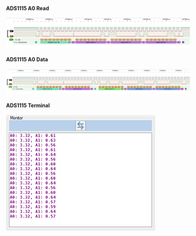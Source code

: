 #### ADS1115 A0 Read
![Alt text](ads1115_a0_read.png?raw=true "ads1115_a0_read")
#### ADS1115 A0 Data
![Alt text](ads1115_a0_data.png?raw=true "ads1115_a0_data")
#### ADS1115 Terminal
![Alt text](ads1115_terminal.png?raw=true "ads1115_terminal")
